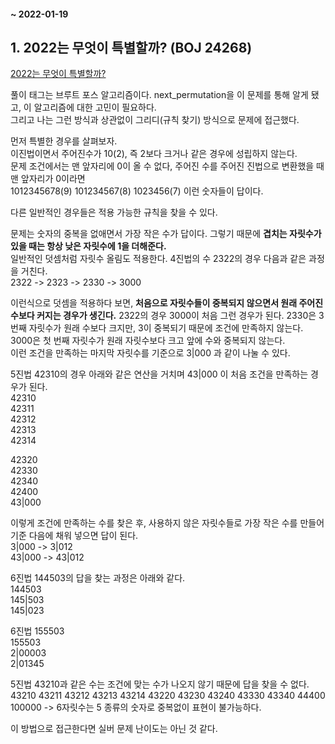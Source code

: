 #### ~ 2022-01-19 


## 1. 2022는 무엇이 특별할까? (BOJ 24268) 
[2022는 무엇이 특별할까?](https://www.acmicpc.net/problem/24268)   

풀이 태그는 브루트 포스 알고리즘이다. next_permutation을 이 문제를 통해 알게 됐고, 이 알고리즘에 대한 고민이 필요하다.  
그리고 나는 그런 방식과 상관없이 그리디(규칙 찾기) 방식으로 문제에 접근했다.  

먼저 특별한 경우를 살펴보자.  
이진법이면서 주어진수가 10(2), 즉 2보다 크거나 같은 경우에 성립하지 않는다.  
문제 조건에서는 맨 앞자리에 0이 올 수 없다, 주어진 수를 주어진 진법으로 변환했을 때 맨 앞자리가 0이라면   
1012345678(9) 101234567(8) 1023456(7) 이런 숫자들이 답이다.  

다른 일반적인 경우들은 적용 가능한 규칙을 찾을 수 있다.  

문제는 숫자의 중복을 없애면서 가장 작은 수가 답이다. 그렇기 때문에 __겹치는 자릿수가 있을 때는 항상 낮은 자릿수에 1을 더해준다.__  
일반적인 덧셈처럼 자릿수 올림도 적용한다. 4진법의 수 2322의 경우 다음과 같은 과정을 거친다.  
2322 -> 2323 -> 2330 -> 3000  

이런식으로 덧셈을 적용하다 보면, __처음으로 자릿수들이 중복되지 않으면서 원래 주어진 수보다 커지는 경우가 생긴다.__ 
2322의 경우 3000이 처음 그런 경우가 된다. 2330은 3번째 자릿수가 원래 수보다 크지만, 3이 중복되기 때문에 조건에 만족하지 않는다.  
3000은 첫 번째 자릿수가 원래 자릿수보다 크고 앞에 수와 중복되지 않는다.  
이런 조건을 만족하는 마지막 자릿수를 기준으로 3|000 과 같이 나눌 수 있다.  

5진법 42310의 경우 아래와 같은 연산을 거치며 43|000 이 처음 조건을 만족하는 경우가 된다.   
42310  
42311   
42312  
42313  
42314  

42320   
42330  
42340   
42400  
43|000  

이렇게 조건에 만족하는 수를 찾은 후, 사용하지 않은 자릿수들로 가장 작은 수를 만들어 기준 다음에 채워 넣으면 답이 된다.  
3|000 -> 3|012  
43|000 -> 43|012  

6진법 144503의 답을 찾는 과정은 아래와 같다.  
144503  
145|503  
145|023  

6진법 155503    
155503  
2|00003  
2|01345  


5진법 43210과 같은 수는 조건에 맞는 수가 나오지 않기 때문에 답을 찾을 수 없다.  
43210
43211
43212
43213
43214
43220
43230
43240
43330
43340
44400
100000 -> 6자릿수는 5 종류의 숫자로 중복없이 표현이 불가능하다.  


이 방법으로 접근한다면 실버 문제 난이도는 아닌 것 같다.  


 